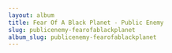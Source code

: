 ```yaml
---
layout: album
title: Fear Of A Black Planet - Public Enemy
slug: publicenemy-fearofablackplanet
album_slug: publicenemy-fearofablackplanet
---
```


